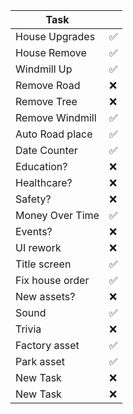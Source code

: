 |      Task      |   |
|----------------|---|
| House Upgrades |✅| 
| House Remove   |✅| 
| Windmill Up    |✅| 
| Remove Road    |❌| 
| Remove Tree    |❌| 
| Remove Windmill|✅| 
| Auto Road place|✅| 
| Date Counter   |✅| 
| Education?     |❌| 
| Healthcare?    |❌| 
| Safety?        |❌| 
| Money Over Time|✅| 
| Events?        |❌| 
| UI rework      |❌| 
| Title screen   |✅| 
| Fix house order|✅| 
| New assets?    |❌| 
| Sound          |✅| 
| Trivia         |❌| 
| Factory asset  |✅| 
| Park asset     |✅| 
| New Task       |❌| 
| New Task       |❌| 